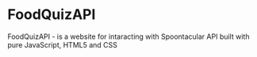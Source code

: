 # FoodQuizAPI
 FoodQuizAPI - is a website for intaracting with Spoontacular API built with pure JavaScript, HTML5 and CSS
